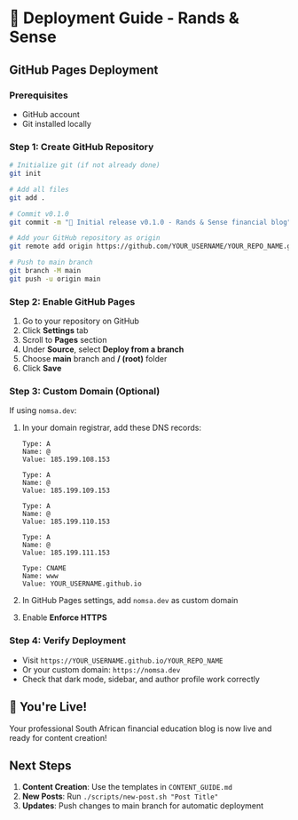 # 🚀 Deployment Guide - Rands & Sense

## GitHub Pages Deployment

### Prerequisites
- GitHub account
- Git installed locally

### Step 1: Create GitHub Repository
```bash
# Initialize git (if not already done)
git init

# Add all files
git add .

# Commit v0.1.0
git commit -m "🎉 Initial release v0.1.0 - Rands & Sense financial blog"

# Add your GitHub repository as origin
git remote add origin https://github.com/YOUR_USERNAME/YOUR_REPO_NAME.git

# Push to main branch
git branch -M main
git push -u origin main
```

### Step 2: Enable GitHub Pages
1. Go to your repository on GitHub
2. Click **Settings** tab
3. Scroll to **Pages** section
4. Under **Source**, select **Deploy from a branch**
5. Choose **main** branch and **/ (root)** folder
6. Click **Save**

### Step 3: Custom Domain (Optional)
If using `nomsa.dev`:
1. In your domain registrar, add these DNS records:
   ```
   Type: A
   Name: @
   Value: 185.199.108.153
   
   Type: A  
   Name: @
   Value: 185.199.109.153
   
   Type: A
   Name: @
   Value: 185.199.110.153
   
   Type: A
   Name: @
   Value: 185.199.111.153
   
   Type: CNAME
   Name: www
   Value: YOUR_USERNAME.github.io
   ```

2. In GitHub Pages settings, add `nomsa.dev` as custom domain
3. Enable **Enforce HTTPS**

### Step 4: Verify Deployment
- Visit `https://YOUR_USERNAME.github.io/YOUR_REPO_NAME`
- Or your custom domain: `https://nomsa.dev`
- Check that dark mode, sidebar, and author profile work correctly

## 🎯 You're Live!

Your professional South African financial education blog is now live and ready for content creation!

## Next Steps
1. **Content Creation**: Use the templates in `CONTENT_GUIDE.md`
2. **New Posts**: Run `./scripts/new-post.sh "Post Title"`
3. **Updates**: Push changes to main branch for automatic deployment